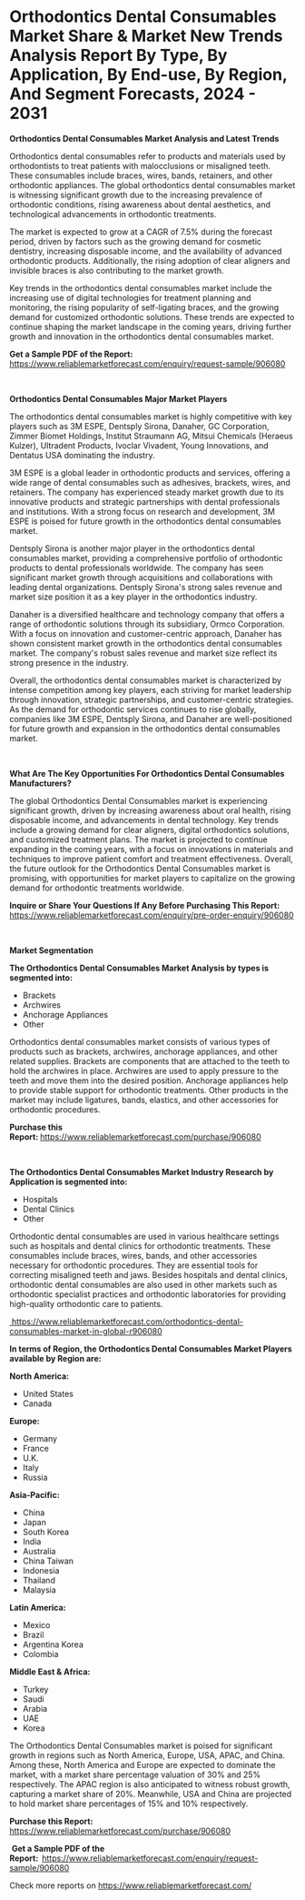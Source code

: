 <p><h1>Orthodontics Dental Consumables Market Share & Market New Trends Analysis Report By Type, By Application, By End-use, By Region, And Segment Forecasts, 2024 - 2031</h1></p><p><strong>Orthodontics Dental Consumables Market Analysis and Latest Trends</strong></p>
<p><p>Orthodontics dental consumables refer to products and materials used by orthodontists to treat patients with malocclusions or misaligned teeth. These consumables include braces, wires, bands, retainers, and other orthodontic appliances. The global orthodontics dental consumables market is witnessing significant growth due to the increasing prevalence of orthodontic conditions, rising awareness about dental aesthetics, and technological advancements in orthodontic treatments.</p><p>The market is expected to grow at a CAGR of 7.5% during the forecast period, driven by factors such as the growing demand for cosmetic dentistry, increasing disposable income, and the availability of advanced orthodontic products. Additionally, the rising adoption of clear aligners and invisible braces is also contributing to the market growth.</p><p>Key trends in the orthodontics dental consumables market include the increasing use of digital technologies for treatment planning and monitoring, the rising popularity of self-ligating braces, and the growing demand for customized orthodontic solutions. These trends are expected to continue shaping the market landscape in the coming years, driving further growth and innovation in the orthodontics dental consumables market.</p></p>
<p><strong>Get a Sample PDF of the Report:&nbsp;</strong> <a href="https://www.reliablemarketforecast.com/enquiry/request-sample/906080">https://www.reliablemarketforecast.com/enquiry/request-sample/906080</a></p>
<p>&nbsp;</p>
<p><strong>Orthodontics Dental Consumables Major Market Players</strong></p>
<p><p>The orthodontics dental consumables market is highly competitive with key players such as 3M ESPE, Dentsply Sirona, Danaher, GC Corporation, Zimmer Biomet Holdings, Institut Straumann AG, Mitsui Chemicals (Heraeus Kulzer), Ultradent Products, Ivoclar Vivadent, Young Innovations, and Dentatus USA dominating the industry.</p><p>3M ESPE is a global leader in orthodontic products and services, offering a wide range of dental consumables such as adhesives, brackets, wires, and retainers. The company has experienced steady market growth due to its innovative products and strategic partnerships with dental professionals and institutions. With a strong focus on research and development, 3M ESPE is poised for future growth in the orthodontics dental consumables market.</p><p>Dentsply Sirona is another major player in the orthodontics dental consumables market, providing a comprehensive portfolio of orthodontic products to dental professionals worldwide. The company has seen significant market growth through acquisitions and collaborations with leading dental organizations. Dentsply Sirona's strong sales revenue and market size position it as a key player in the orthodontics industry.</p><p>Danaher is a diversified healthcare and technology company that offers a range of orthodontic solutions through its subsidiary, Ormco Corporation. With a focus on innovation and customer-centric approach, Danaher has shown consistent market growth in the orthodontics dental consumables market. The company's robust sales revenue and market size reflect its strong presence in the industry.</p><p>Overall, the orthodontics dental consumables market is characterized by intense competition among key players, each striving for market leadership through innovation, strategic partnerships, and customer-centric strategies. As the demand for orthodontic services continues to rise globally, companies like 3M ESPE, Dentsply Sirona, and Danaher are well-positioned for future growth and expansion in the orthodontics dental consumables market.</p></p>
<p>&nbsp;</p>
<p><strong>What Are The Key Opportunities For Orthodontics Dental Consumables Manufacturers?</strong></p>
<p><p>The global Orthodontics Dental Consumables market is experiencing significant growth, driven by increasing awareness about oral health, rising disposable income, and advancements in dental technology. Key trends include a growing demand for clear aligners, digital orthodontics solutions, and customized treatment plans. The market is projected to continue expanding in the coming years, with a focus on innovations in materials and techniques to improve patient comfort and treatment effectiveness. Overall, the future outlook for the Orthodontics Dental Consumables market is promising, with opportunities for market players to capitalize on the growing demand for orthodontic treatments worldwide.</p></p>
<p><strong>Inquire or Share Your Questions If Any Before Purchasing This Report:</strong> <a href="https://www.reliablemarketforecast.com/enquiry/pre-order-enquiry/906080">https://www.reliablemarketforecast.com/enquiry/pre-order-enquiry/906080</a></p>
<p>&nbsp;</p>
<p><strong>Market Segmentation</strong></p>
<p><strong>The Orthodontics Dental Consumables Market Analysis by types is segmented into:</strong></p>
<p><ul><li>Brackets</li><li>Archwires</li><li>Anchorage Appliances</li><li>Other</li></ul></p>
<p><p>Orthodontics dental consumables market consists of various types of products such as brackets, archwires, anchorage appliances, and other related supplies. Brackets are components that are attached to the teeth to hold the archwires in place. Archwires are used to apply pressure to the teeth and move them into the desired position. Anchorage appliances help to provide stable support for orthodontic treatments. Other products in the market may include ligatures, bands, elastics, and other accessories for orthodontic procedures.</p></p>
<p><strong>Purchase this Report:&nbsp;</strong><a href="https://www.reliablemarketforecast.com/purchase/906080">https://www.reliablemarketforecast.com/purchase/906080</a></p>
<p>&nbsp;</p>
<p><strong>The Orthodontics Dental Consumables Market Industry Research by Application is segmented into:</strong></p>
<p><ul><li>Hospitals</li><li>Dental Clinics</li><li>Other</li></ul></p>
<p><p>Orthodontic dental consumables are used in various healthcare settings such as hospitals and dental clinics for orthodontic treatments. These consumables include braces, wires, bands, and other accessories necessary for orthodontic procedures. They are essential tools for correcting misaligned teeth and jaws. Besides hospitals and dental clinics, orthodontic dental consumables are also used in other markets such as orthodontic specialist practices and orthodontic laboratories for providing high-quality orthodontic care to patients.</p></p>
<p><a href="https://www.reliablemarketforecast.com/orthodontics-dental-consumables-market-in-global-r906080">&nbsp;https://www.reliablemarketforecast.com/orthodontics-dental-consumables-market-in-global-r906080</a></p>
<p><strong>In terms of Region, the Orthodontics Dental Consumables Market Players available by Region are:</strong></p>
<p>
    <p> <strong> North America: </strong>
        <ul>
            <li>United States</li>
            <li>Canada</li>
        </ul>
        </p> 
    <p> <strong> Europe: </strong>
        <ul>
            <li>Germany</li>
            <li>France</li>
            <li>U.K.</li>
            <li>Italy</li>
            <li>Russia</li>
        </ul>
        </p> 
    <p> <strong> Asia-Pacific: </strong>
        <ul>
            <li>China</li>
            <li>Japan</li>
            <li>South Korea</li>
            <li>India</li>
            <li>Australia</li>
            <li>China Taiwan</li>
            <li>Indonesia</li>
            <li>Thailand</li>
            <li>Malaysia</li>
        </ul>
        </p> 
    <p> <strong> Latin America: </strong>
        <ul>
            <li>Mexico</li>
            <li>Brazil</li>
            <li>Argentina Korea</li>
            <li>Colombia</li>
        </ul>
        </p> 
    <p> <strong> Middle East & Africa: </strong>
        <ul>
            <li>Turkey</li>
            <li>Saudi</li>
            <li>Arabia</li>
            <li>UAE</li>
            <li>Korea</li>
        </ul>
    </p>
    </p>
<p><p>The Orthodontics Dental Consumables market is poised for significant growth in regions such as North America, Europe, USA, APAC, and China. Among these, North America and Europe are expected to dominate the market, with a market share percentage valuation of 30% and 25% respectively. The APAC region is also anticipated to witness robust growth, capturing a market share of 20%. Meanwhile, USA and China are projected to hold market share percentages of 15% and 10% respectively.</p></p>
<p><strong>Purchase this Report: </strong><a href="https://www.reliablemarketforecast.com/purchase/906080">https://www.reliablemarketforecast.com/purchase/906080</a></p>
<p>&nbsp;<strong>Get a Sample PDF of the Report:&nbsp;&nbsp;</strong><a href="https://www.reliablemarketforecast.com/enquiry/request-sample/906080">https://www.reliablemarketforecast.com/enquiry/request-sample/906080</a></p>
<p><strong></strong></p>
<p>Check more reports on <a href="https://www.reliablemarketforecast.com/">https://www.reliablemarketforecast.com/</a></p>